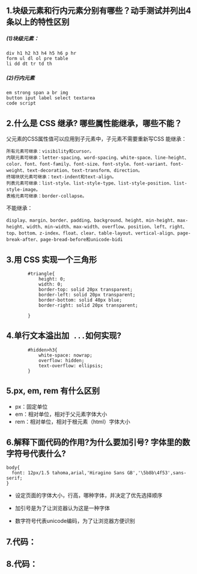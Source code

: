 ## 1.块级元素和行内元素分别有哪些？动手测试并列出4条以上的特性区别
##### (1)块级元素：
```
div h1 h2 h3 h4 h5 h6 p hr
form ul dl ol pre table
li dd dt tr td th
```
##### (2)行内元素
```
em strong span a br img 
button iput label select textarea
code script 
```


## 2.什么是 CSS 继承? 哪些属性能继承，哪些不能？
父元素的CSS属性值可以应用到子元素中，子元素不需要重新写CSS
能继承：
```
所有元素可继承：visibility和cursor。
内联元素可继承：letter-spacing、word-spacing、white-space、line-height、color、font、font-family、font-size、font-style、font-variant、font-weight、text-decoration、text-transform、direction。
终端块状元素可继承：text-indent和text-align。
列表元素可继承：list-style、list-style-type、list-style-position、list-style-image。
表格元素可继承：border-collapse。
```
不能继承：
```
display、margin、border、padding、background、height、min-height、max-height、width、min-width、max-width、overflow、position、left、right、top、bottom、z-index、float、clear、table-layout、vertical-align、page-break-after、page-bread-before和unicode-bidi
```
## 3.用 CSS 实现一个三角形
```
		#triangle{
			height: 0;
			width: 0;
			border-top: solid 20px transparent;
			border-left: solid 20px transparent; 
			border-bottom: solid 40px blue;
			border-right: solid 20px transparent;

		}
```

## 4.单行文本溢出加` ...`如何实现?
```
		#hidden>h3{
			white-space: nowrap;
			overflow: hidden;
			text-overflow: ellipsis;
		}
```
## 5.px, em, rem 有什么区别
- px：固定单位
- em：相对单位，相对于父元素字体大小
- rem：相对单位，相对于根元素（html）字体大小

## 6.解释下面代码的作用?为什么要加引号? 字体里的数字符号代表什么?
```
body{
  font: 12px/1.5 tahoma,arial,'Hiragino Sans GB','\5b8b\4f53',sans-serif;
}
```
- 设定页面的字体大小，行高，哪种字体，并决定了优先选择顺序

- 加引号是为了让浏览器认为这是一种字体

- 数字符号代表unicode编码，为了让浏览器方便识别

## 7.代码：
## 8.代码：




